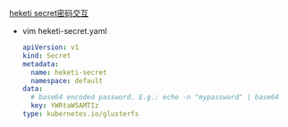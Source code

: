 [heketi secret密码交互](https://github.com/kubernetes/examples/blob/master/staging/persistent-volume-provisioning/glusterfs/glusterfs-secret.yaml)
- vim heketi-secret.yaml
    ``` yaml
    apiVersion: v1
    kind: Secret
    metadata:
      name: heketi-secret
      namespace: default
    data:
      # base64 encoded password. E.g.: echo -n "mypassword" | base64
      key: YWRtaW5AMTIz
    type: kubernetes.io/glusterfs
    ```
